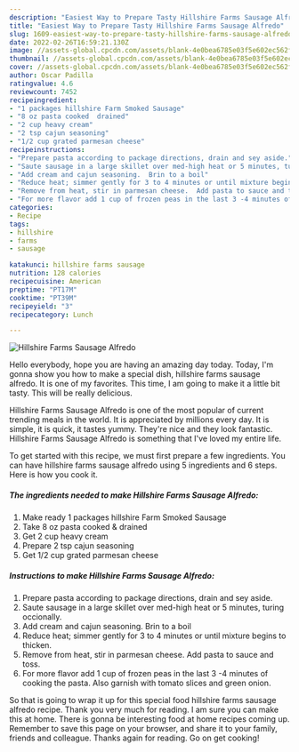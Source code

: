 ```yaml
---
description: "Easiest Way to Prepare Tasty Hillshire Farms Sausage Alfredo"
title: "Easiest Way to Prepare Tasty Hillshire Farms Sausage Alfredo"
slug: 1609-easiest-way-to-prepare-tasty-hillshire-farms-sausage-alfredo
date: 2022-02-26T16:59:21.130Z
image: //assets-global.cpcdn.com/assets/blank-4e0bea6785e03f5e602ec562f230caae08da540cada707380b4fe1bbebba43da.png
thumbnail: //assets-global.cpcdn.com/assets/blank-4e0bea6785e03f5e602ec562f230caae08da540cada707380b4fe1bbebba43da.png
cover: //assets-global.cpcdn.com/assets/blank-4e0bea6785e03f5e602ec562f230caae08da540cada707380b4fe1bbebba43da.png
author: Oscar Padilla
ratingvalue: 4.6
reviewcount: 7452
recipeingredient:
- "1 packages hillshire Farm Smoked Sausage"
- "8 oz pasta cooked  drained"
- "2 cup heavy cream"
- "2 tsp cajun seasoning"
- "1/2 cup grated parmesan cheese"
recipeinstructions:
- "Prepare pasta according to package directions, drain and sey aside."
- "Saute sausage in a large skillet over med-high heat or 5 minutes, turing occionally."
- "Add cream and cajun seasoning.  Brin to a boil"
- "Reduce heat; simmer gently for 3 to 4 minutes or until mixture begins to thicken."
- "Remove from heat, stir in parmesan cheese.  Add pasta to sauce and toss."
- "For more flavor add 1 cup of frozen peas in the last 3 -4 minutes of cooking the pasta.  Also garnish with tomato slices and green onion."
categories:
- Recipe
tags:
- hillshire
- farms
- sausage

katakunci: hillshire farms sausage 
nutrition: 128 calories
recipecuisine: American
preptime: "PT17M"
cooktime: "PT39M"
recipeyield: "3"
recipecategory: Lunch

---
```



![Hillshire Farms Sausage Alfredo](//assets-global.cpcdn.com/assets/blank-4e0bea6785e03f5e602ec562f230caae08da540cada707380b4fe1bbebba43da.png)

Hello everybody, hope you are having an amazing day today. Today, I'm gonna show you how to make a special dish, hillshire farms sausage alfredo. It is one of my favorites. This time, I am going to make it a little bit tasty. This will be really delicious.



Hillshire Farms Sausage Alfredo is one of the most popular of current trending meals in the world. It is appreciated by millions every day. It is simple, it is quick, it tastes yummy. They're nice and they look fantastic. Hillshire Farms Sausage Alfredo is something that I've loved my entire life.


To get started with this recipe, we must first prepare a few ingredients. You can have hillshire farms sausage alfredo using 5 ingredients and 6 steps. Here is how you cook it.

<!--inarticleads1-->

##### The ingredients needed to make Hillshire Farms Sausage Alfredo:

1. Make ready 1 packages hillshire Farm Smoked Sausage
1. Take 8 oz pasta cooked &amp; drained
1. Get 2 cup heavy cream
1. Prepare 2 tsp cajun seasoning
1. Get 1/2 cup grated parmesan cheese




<!--inarticleads2-->

##### Instructions to make Hillshire Farms Sausage Alfredo:

1. Prepare pasta according to package directions, drain and sey aside.
1. Saute sausage in a large skillet over med-high heat or 5 minutes, turing occionally.
1. Add cream and cajun seasoning.  Brin to a boil
1. Reduce heat; simmer gently for 3 to 4 minutes or until mixture begins to thicken.
1. Remove from heat, stir in parmesan cheese.  Add pasta to sauce and toss.
1. For more flavor add 1 cup of frozen peas in the last 3 -4 minutes of cooking the pasta.  Also garnish with tomato slices and green onion.




So that is going to wrap it up for this special food hillshire farms sausage alfredo recipe. Thank you very much for reading. I am sure you can make this at home. There is gonna be interesting food at home recipes coming up. Remember to save this page on your browser, and share it to your family, friends and colleague. Thanks again for reading. Go on get cooking!
